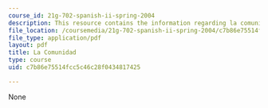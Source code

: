 ```yaml
---
course_id: 21g-702-spanish-ii-spring-2004
description: This resource contains the information regarding la comunidad.
file_location: /coursemedia/21g-702-spanish-ii-spring-2004/c7b86e75514fcc5c46c28f0434817425_MIT21G_702S04_lacom.pdf
file_type: application/pdf
layout: pdf
title: La Comunidad
type: course
uid: c7b86e75514fcc5c46c28f0434817425

---
```

None